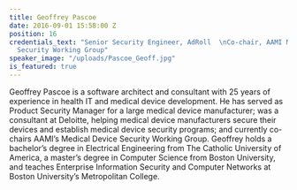 ```yaml
---
title: Geoffrey Pascoe
date: 2016-09-01 15:58:00 Z
position: 16
credentials_text: "Senior Security Engineer, AdRoll  \nCo-chair, AAMI Medical Device
  Security Working Group"
speaker_image: "/uploads/Pascoe_Geoff.jpg"
is_featured: true
---
```


Geoffrey Pascoe is a software architect and consultant with 25 years of experience in health IT and medical device development. He has served as Product Security Manager for a large medical device manufacturer; was a consultant at Deloitte, helping medical device manufacturers secure their devices and establish medical device security programs; and currently co-chairs AAMI’s Medical Device Security Working Group. Geoffrey holds a bachelor’s degree in Electrical Engineering from The Catholic University of America, a master’s degree in Computer Science from Boston University, and teaches Enterprise Information Security and Computer Networks at Boston University’s Metropolitan College.
